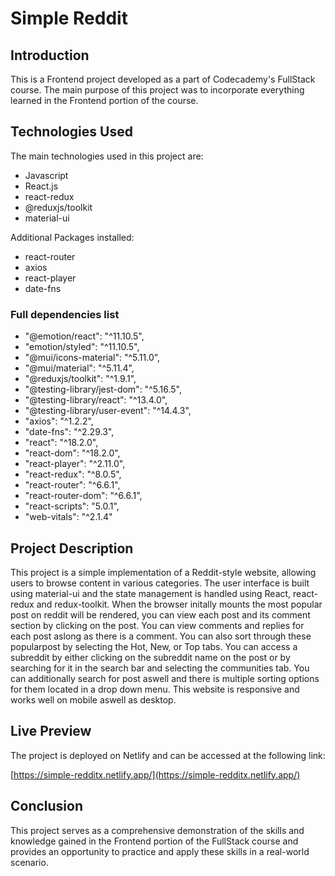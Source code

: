 # Simple Reddit

## Introduction
This is a Frontend project developed as a part of Codecademy's FullStack course. The main purpose of this project was to incorporate everything learned in the Frontend portion of the course.

## Technologies Used
The main technologies used in this project are:
- Javascript
- React.js
- react-redux
- @reduxjs/toolkit
- material-ui

Additional Packages installed:
- react-router
- axios
- react-player
- date-fns

### Full dependencies list
   - "@emotion/react": "^11.10.5",
   - "emotion/styled": "^11.10.5",
   - "@mui/icons-material": "^5.11.0",
   - "@mui/material": "^5.11.4",
   - "@reduxjs/toolkit": "^1.9.1",
   - "@testing-library/jest-dom": "^5.16.5",
   - "@testing-library/react": "^13.4.0",
   - "@testing-library/user-event": "^14.4.3",
   - "axios": "^1.2.2",
   - "date-fns": "^2.29.3",
   - "react": "^18.2.0",
   - "react-dom": "^18.2.0",
   - "react-player": "^2.11.0",
   - "react-redux": "^8.0.5",
   - "react-router": "^6.6.1",
   - "react-router-dom": "^6.6.1",
   - "react-scripts": "5.0.1",
   - "web-vitals": "^2.1.4"

## Project Description
This project is a simple implementation of a Reddit-style website, allowing users to browse content in various categories. The user interface is built using material-ui and the state management is handled using React, react-redux and redux-toolkit. When the browser initally mounts the most popular post on reddit will be rendered, you can view each post and its comment section by clicking on the post. You can view comments and replies for each post aslong as there is a comment. You can also sort through these popularpost by selecting the Hot, New, or Top tabs. You can access a subreddit by either clicking on the subreddit name on the post or by searching for it in the search bar and selecting the communities tab. You can additionally search for post aswell and there is multiple sorting options for them located in a drop down menu. This website is responsive and works well on mobile aswell as desktop.

## Live Preview
The project is deployed on Netlify and can be accessed at the following link:

[https://simple-redditx.netlify.app/](https://simple-redditx.netlify.app/)

## Conclusion
This project serves as a comprehensive demonstration of the skills and knowledge gained in the Frontend portion of the FullStack course and provides an opportunity to practice and apply these skills in a real-world scenario.
